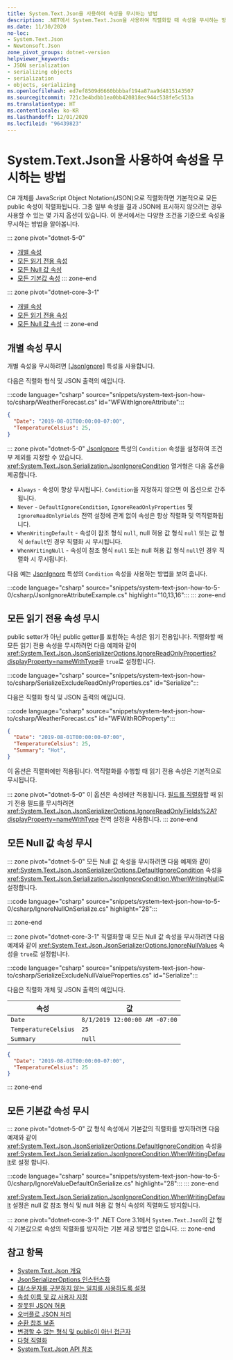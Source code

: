 ```yaml
---
title: System.Text.Json을 사용하여 속성을 무시하는 방법
description: .NET에서 System.Text.Json을 사용하여 직렬화할 때 속성을 무시하는 방법을 알아봅니다.
ms.date: 11/30/2020
no-loc:
- System.Text.Json
- Newtonsoft.Json
zone_pivot_groups: dotnet-version
helpviewer_keywords:
- JSON serialization
- serializing objects
- serialization
- objects, serializing
ms.openlocfilehash: ed7ef8509d6660bbbbaf194a87aa9d4815143507
ms.sourcegitcommit: 721c3e4bdbb1ea0bb420818ec944c538fe5c513a
ms.translationtype: HT
ms.contentlocale: ko-KR
ms.lasthandoff: 12/01/2020
ms.locfileid: "96439823"
---
```

# <a name="how-to-ignore-properties-with-no-locsystemtextjson"></a>System.Text.Json을 사용하여 속성을 무시하는 방법

C# 개체를 JavaScript Object Notation(JSON)으로 직렬화하면 기본적으로 모든 public 속성이 직렬화됩니다. 그중 일부 속성을 결과 JSON에 표시하지 않으려는 경우 사용할 수 있는 몇 가지 옵션이 있습니다. 이 문서에서는 다양한 조건을 기준으로 속성을 무시하는 방법을 알아봅니다.

::: zone pivot="dotnet-5-0"

* [개별 속성](#ignore-individual-properties)
* [모든 읽기 전용 속성](#ignore-all-read-only-properties)
* [모든 Null 값 속성](#ignore-all-null-value-properties)
* [모든 기본값 속성](#ignore-all-default-value-properties)
::: zone-end

::: zone pivot="dotnet-core-3-1"

* [개별 속성](#ignore-individual-properties)
* [모든 읽기 전용 속성](#ignore-all-read-only-properties)
* [모든 Null 값 속성](#ignore-all-null-value-properties)
::: zone-end

## <a name="ignore-individual-properties"></a>개별 속성 무시

개별 속성을 무시하려면 [[JsonIgnore]](xref:System.Text.Json.Serialization.JsonIgnoreAttribute) 특성을 사용합니다.

다음은 직렬화 형식 및 JSON 출력의 예입니다.

:::code language="csharp" source="snippets/system-text-json-how-to/csharp/WeatherForecast.cs" id="WFWithIgnoreAttribute":::

```json
{
  "Date": "2019-08-01T00:00:00-07:00",
  "TemperatureCelsius": 25,
}
```

::: zone pivot="dotnet-5-0"
[JsonIgnore](xref:System.Text.Json.Serialization.JsonIgnoreAttribute) 특성의 `Condition` 속성을 설정하여 조건부 제외를 지정할 수 있습니다. <xref:System.Text.Json.Serialization.JsonIgnoreCondition> 열거형은 다음 옵션을 제공합니다.

* `Always` - 속성이 항상 무시됩니다. `Condition`을 지정하지 않으면 이 옵션으로 간주됩니다.
* `Never` - `DefaultIgnoreCondition`, `IgnoreReadOnlyProperties` 및 `IgnoreReadOnlyFields` 전역 설정에 관계 없이 속성은 항상 직렬화 및 역직렬화됩니다.
* `WhenWritingDefault` - 속성이 참조 형식 `null`, null 허용 값 형식 `null` 또는 값 형식 `default`인 경우 직렬화 시 무시됩니다.
* `WhenWritingNull` - 속성이 참조 형식 `null` 또는 null 허용 값 형식 `null`인 경우 직렬화 시 무시됩니다.

다음 예는 [JsonIgnore](xref:System.Text.Json.Serialization.JsonIgnoreAttribute) 특성의 `Condition` 속성을 사용하는 방법을 보여 줍니다.

:::code language="csharp" source="snippets/system-text-json-how-to-5-0/csharp/JsonIgnoreAttributeExample.cs" highlight="10,13,16":::
::: zone-end

## <a name="ignore-all-read-only-properties"></a>모든 읽기 전용 속성 무시

public setter가 아닌 public getter를 포함하는 속성은 읽기 전용입니다. 직렬화할 때 모든 읽기 전용 속성을 무시하려면 다음 예제와 같이 <xref:System.Text.Json.JsonSerializerOptions.IgnoreReadOnlyProperties?displayProperty=nameWithType>을 `true`로 설정합니다.

:::code language="csharp" source="snippets/system-text-json-how-to/csharp/SerializeExcludeReadOnlyProperties.cs" id="Serialize":::

다음은 직렬화 형식 및 JSON 출력의 예입니다.

:::code language="csharp" source="snippets/system-text-json-how-to/csharp/WeatherForecast.cs" id="WFWithROProperty":::

```json
{
  "Date": "2019-08-01T00:00:00-07:00",
  "TemperatureCelsius": 25,
  "Summary": "Hot",
}
```

이 옵션은 직렬화에만 적용됩니다. 역직렬화를 수행할 때 읽기 전용 속성은 기본적으로 무시됩니다.

::: zone pivot="dotnet-5-0"
이 옵션은 속성에만 적용됩니다. [필드를 직렬화](system-text-json-how-to.md#include-fields)할 때 읽기 전용 필드를 무시하려면 <xref:System.Text.Json.JsonSerializerOptions.IgnoreReadOnlyFields%2A?displayProperty=nameWithType> 전역 설정을 사용합니다.
::: zone-end

## <a name="ignore-all-null-value-properties"></a>모든 Null 값 속성 무시

::: zone pivot="dotnet-5-0"
모든 Null 값 속성을 무시하려면 다음 예제와 같이 <xref:System.Text.Json.JsonSerializerOptions.DefaultIgnoreCondition> 속성을 <xref:System.Text.Json.Serialization.JsonIgnoreCondition.WhenWritingNull>로 설정합니다.

:::code language="csharp" source="snippets/system-text-json-how-to-5-0/csharp/IgnoreNullOnSerialize.cs" highlight="28":::

::: zone-end

::: zone pivot="dotnet-core-3-1"
직렬화할 때 모든 Null 값 속성을 무시하려면 다음 예제와 같이 <xref:System.Text.Json.JsonSerializerOptions.IgnoreNullValues> 속성을 `true`로 설정합니다.

:::code language="csharp" source="snippets/system-text-json-how-to/csharp/SerializeExcludeNullValueProperties.cs" id="Serialize":::

다음은 직렬화 개체 및 JSON 출력의 예입니다.

| 속성             | 값                         |
|----------------------|-------------------------------|
| `Date`               | `8/1/2019 12:00:00 AM -07:00` |
| `TemperatureCelsius` | `25`                          |
| `Summary`            | `null`                        |

```json
{
  "Date": "2019-08-01T00:00:00-07:00",
  "TemperatureCelsius": 25
}
```

::: zone-end

## <a name="ignore-all-default-value-properties"></a>모든 기본값 속성 무시

::: zone pivot="dotnet-5-0"
값 형식 속성에서 기본값의 직렬화를 방지하려면 다음 예제와 같이 <xref:System.Text.Json.JsonSerializerOptions.DefaultIgnoreCondition> 속성을 <xref:System.Text.Json.Serialization.JsonIgnoreCondition.WhenWritingDefault>로 설정 합니다.

:::code language="csharp" source="snippets/system-text-json-how-to-5-0/csharp/IgnoreValueDefaultOnSerialize.cs" highlight="28":::
::: zone-end

<xref:System.Text.Json.Serialization.JsonIgnoreCondition.WhenWritingDefault> 설정은 null 값 참조 형식 및 null 허용 값 형식 속성의 직렬화도 방지합니다.

::: zone pivot="dotnet-core-3-1"
.NET Core 3.1에서 `System.Text.Json`의 값 형식 기본값으로 속성의 직렬화를 방지하는 기본 제공 방법은 없습니다.
::: zone-end

## <a name="see-also"></a>참고 항목

* [System.Text.Json 개요](system-text-json-overview.md)
* [JsonSerializerOptions 인스턴스화](system-text-json-configure-options.md)
* [대/소문자를 구분하지 않는 일치를 사용하도록 설정](system-text-json-character-casing.md)
* [속성 이름 및 값 사용자 지정](system-text-json-customize-properties.md)
* [잘못된 JSON 허용](system-text-json-invalid-json.md)
* [오버플로 JSON 처리](system-text-json-handle-overflow.md)
* [순환 참조 보존](system-text-json-preserve-references.md)
* [변경할 수 없는 형식 및 public이 아닌 접근자](system-text-json-immutability.md)
* [다형 직렬화](system-text-json-polymorphism.md)
* [System.Text.Json API 참조](xref:System.Text.Json)
